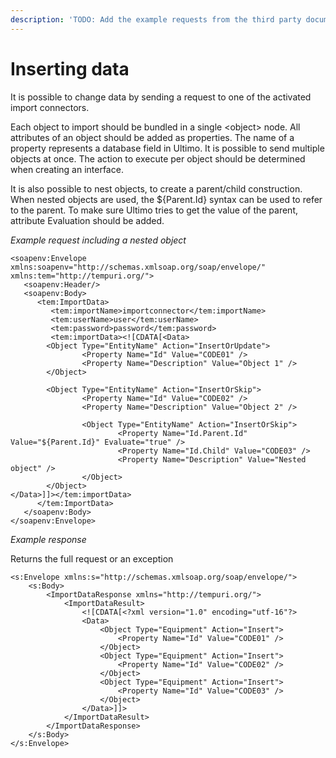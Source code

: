 ```yaml
---
description: 'TODO: Add the example requests from the third party documentation'
---
```


# Inserting data

It is possible to change data by sending a request to one of the activated import connectors.

Each object to import should be bundled in a single &lt;object&gt; node. All attributes of an object should be added as properties. The name of a property represents a database field in Ultimo. It is possible to send multiple objects at once. The action to execute per object should be determined when creating an interface.

It is also possible to nest objects, to create a parent/child construction. When nested objects are used, the ${Parent.Id} syntax can be used to refer to the parent. To make sure Ultimo tries to get the value of the parent, attribute Evaluation should be added.

_Example request including a nested object_

```markup
<soapenv:Envelope xmlns:soapenv="http://schemas.xmlsoap.org/soap/envelope/" xmlns:tem="http://tempuri.org/">
   <soapenv:Header/>
   <soapenv:Body>
      <tem:ImportData>
         <tem:importName>importconnector</tem:importName>
         <tem:userName>user</tem:userName>
         <tem:password>password</tem:password>
         <tem:importData><![CDATA[<Data>
        <Object Type="EntityName" Action="InsertOrUpdate">
                <Property Name="Id" Value="CODE01" />
                <Property Name="Description" Value="Object 1" />
        </Object>      
  
        <Object Type="EntityName" Action="InsertOrSkip">
                <Property Name="Id" Value="CODE02" />
                <Property Name="Description" Value="Object 2" />
  
                <Object Type="EntityName" Action="InsertOrSkip">
                        <Property Name="Id.Parent.Id" Value="${Parent.Id}" Evaluate="true" />
                        <Property Name="Id.Child" Value="CODE03" />
                        <Property Name="Description" Value="Nested object" />
                </Object>
        </Object>            
</Data>]]></tem:importData>
      </tem:ImportData>
   </soapenv:Body>
</soapenv:Envelope>
```

_Example response_

Returns the full request or an exception

```markup
<s:Envelope xmlns:s="http://schemas.xmlsoap.org/soap/envelope/">
    <s:Body>
        <ImportDataResponse xmlns="http://tempuri.org/">
            <ImportDataResult>
                <![CDATA[<?xml version="1.0" encoding="utf-16"?>
                <Data>
                    <Object Type="Equipment" Action="Insert">
                        <Property Name="Id" Value="CODE01" />
                    </Object>
                    <Object Type="Equipment" Action="Insert">
                        <Property Name="Id" Value="CODE02" />
                    </Object>
                    <Object Type="Equipment" Action="Insert">
                        <Property Name="Id" Value="CODE03" />
                    </Object>
                </Data>]]>
            </ImportDataResult>
        </ImportDataResponse>
    </s:Body>
</s:Envelope>
```

#### 

